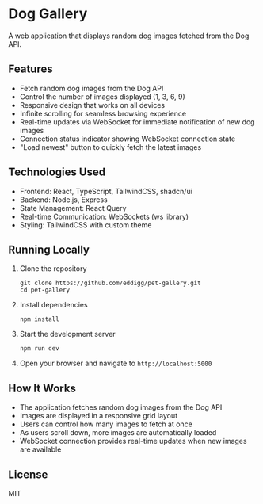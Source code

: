 # Dog Gallery

A web application that displays random dog images fetched from the Dog API.

## Features

- Fetch random dog images from the Dog API
- Control the number of images displayed (1, 3, 6, 9)
- Responsive design that works on all devices
- Infinite scrolling for seamless browsing experience
- Real-time updates via WebSocket for immediate notification of new dog images
- Connection status indicator showing WebSocket connection state
- "Load newest" button to quickly fetch the latest images

## Technologies Used

- Frontend: React, TypeScript, TailwindCSS, shadcn/ui
- Backend: Node.js, Express
- State Management: React Query
- Real-time Communication: WebSockets (ws library)
- Styling: TailwindCSS with custom theme

## Running Locally

1. Clone the repository
   ```
   git clone https://github.com/eddigg/pet-gallery.git
   cd pet-gallery
   ```

2. Install dependencies
   ```
   npm install
   ```

3. Start the development server
   ```
   npm run dev
   ```

4. Open your browser and navigate to `http://localhost:5000`

## How It Works

- The application fetches random dog images from the Dog API
- Images are displayed in a responsive grid layout
- Users can control how many images to fetch at once
- As users scroll down, more images are automatically loaded
- WebSocket connection provides real-time updates when new images are available

## License

MIT